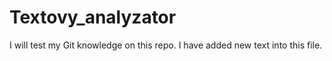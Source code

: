 # Textovy_analyzator
I will test my Git knowledge on this repo.
I have added new text into this file.  